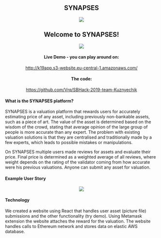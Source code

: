 <div align="center">
 <h2>SYNAPSES</h2>
</div>
<p align="center">
  <img src="https://sbhack19-prod.s3.eu-central-1.amazonaws.com/public-resources/lobo.png">
</p>
<div align="center">
<h2>Welcome to SYNAPSES!</h2>
</div>
<p align="center">
  <img src="https://sbhack19-prod.s3.eu-central-1.amazonaws.com/public-resources/team-logo.gif">
</p>
<div align="center">
  <h4>Live Demo - you can play around on: </h4>
  <a href="http://k19app.s3-website.eu-central-1.amazonaws.com/" target="_blank">http://k19app.s3-website.eu-central-1.amazonaws.com/</a>
</div>
<div align="center">
  <h4>The code:</h4>
  <a href="https://github.com/Vrq/SBHack-2019-team-Kuznyechik" target="_blank">https://github.com/Vrq/SBHack-2019-team-Kuznyechik</a>
</div>

#### What is the SYNAPSES platform?

SYNAPSES is a valuation platform that rewards users for accurately estimating price of any asset, including previously non-bankable assets, such as a piece of art.
The value of the asset is determined based on the wisdom of the crowd, stating that average opinion of the large group of people is more accurate than any expert.
The problem with existing valuation solutions is that they are centralised and traditionally made by a few experts, which leads to possible mistakes or manipulations.

On SYNAPSES multiple users made reviews for assets and evaluate their price. Final price is determined as a weighted average of all reviews, where weight depends on the rating of the validator coming from how accurate were his previous valuations.
Anyone can submit any asset for valuation.

#### Example User Story

<p align="center">
  <img src="https://sbhack19-prod.s3.eu-central-1.amazonaws.com/public-resources/sbhdiagram.png">
</p>

#### Technology

We created a website using React that handles user asset (picture file) submissions and the other functionality (try demo). Using Metamask extension the website attaches the reward for the valuation. 
The website handles calls to Ethereum network and stores data on elastic AWS database.
